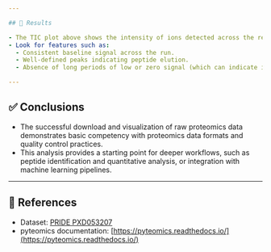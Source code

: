 ```yaml
---

## 🔎 Results

- The TIC plot above shows the intensity of ions detected across the retention time of the LC-MS run.
- Look for features such as:
  - Consistent baseline signal across the run.
  - Well-defined peaks indicating peptide elution.
  - Absence of long periods of low or zero signal (which can indicate injection or LC issues).

---
```


## ✅ Conclusions

- The successful download and visualization of raw proteomics data demonstrates basic competency with proteomics data formats and quality control practices.
- This analysis provides a starting point for deeper workflows, such as peptide identification and quantitative analysis, or integration with machine learning pipelines.

---

## 🔗 References
- Dataset: [PRIDE PXD053207](https://www.ebi.ac.uk/pride/archive/projects/PXD053207)
- pyteomics documentation: [https://pyteomics.readthedocs.io/](https://pyteomics.readthedocs.io/)
